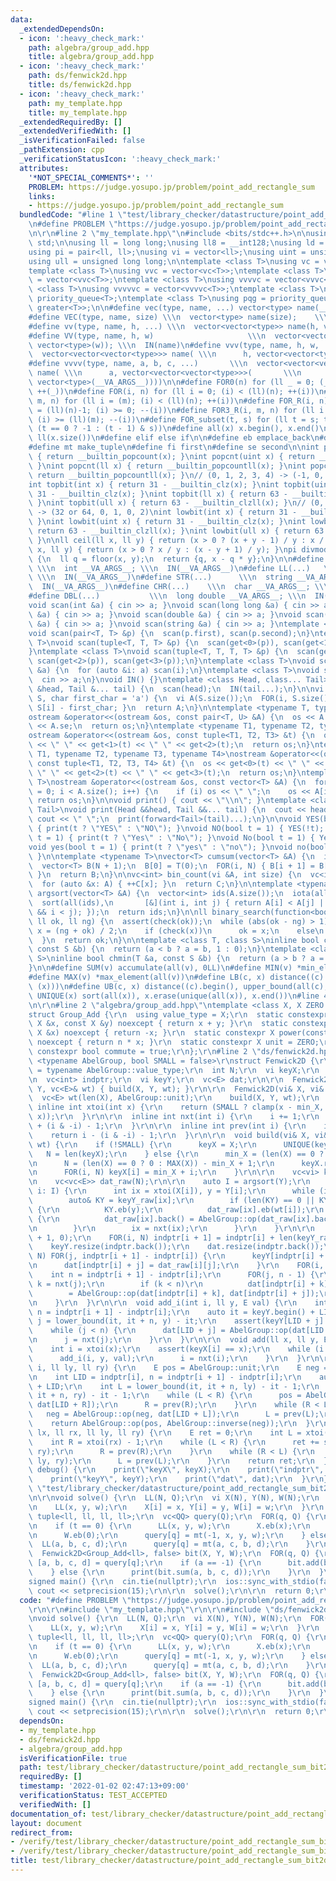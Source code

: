 ```yaml
---
data:
  _extendedDependsOn:
  - icon: ':heavy_check_mark:'
    path: algebra/group_add.hpp
    title: algebra/group_add.hpp
  - icon: ':heavy_check_mark:'
    path: ds/fenwick2d.hpp
    title: ds/fenwick2d.hpp
  - icon: ':heavy_check_mark:'
    path: my_template.hpp
    title: my_template.hpp
  _extendedRequiredBy: []
  _extendedVerifiedWith: []
  _isVerificationFailed: false
  _pathExtension: cpp
  _verificationStatusIcon: ':heavy_check_mark:'
  attributes:
    '*NOT_SPECIAL_COMMENTS*': ''
    PROBLEM: https://judge.yosupo.jp/problem/point_add_rectangle_sum
    links:
    - https://judge.yosupo.jp/problem/point_add_rectangle_sum
  bundledCode: "#line 1 \"test/library_checker/datastructure/point_add_rectangle_sum_bit2d.test.cpp\"\
    \n#define PROBLEM \"https://judge.yosupo.jp/problem/point_add_rectangle_sum\"\r\
    \n\r\n#line 2 \"my_template.hpp\"\n#include <bits/stdc++.h>\n\nusing namespace\
    \ std;\n\nusing ll = long long;\nusing ll8 = __int128;\nusing ld = long double;\n\
    using pi = pair<ll, ll>;\nusing vi = vector<ll>;\nusing uint = unsigned int;\n\
    using ull = unsigned long long;\n\ntemplate <class T>\nusing vc = vector<T>;\n\
    template <class T>\nusing vvc = vector<vc<T>>;\ntemplate <class T>\nusing vvvc\
    \ = vector<vvc<T>>;\ntemplate <class T>\nusing vvvvc = vector<vvvc<T>>;\ntemplate\
    \ <class T>\nusing vvvvvc = vector<vvvvc<T>>;\ntemplate <class T>\nusing pq =\
    \ priority_queue<T>;\ntemplate <class T>\nusing pqg = priority_queue<T, vector<T>,\
    \ greater<T>>;\n\n#define vec(type, name, ...) vector<type> name(__VA_ARGS__)\n\
    #define VEC(type, name, size) \\\n  vector<type> name(size);    \\\n  IN(name)\n\
    #define vv(type, name, h, ...) \\\n  vector<vector<type>> name(h, vector<type>(__VA_ARGS__))\n\
    #define VV(type, name, h, w)                     \\\n  vector<vector<type>> name(h,\
    \ vector<type>(w)); \\\n  IN(name)\n#define vvv(type, name, h, w, ...)   \\\n\
    \  vector<vector<vector<type>>> name( \\\n      h, vector<vector<type>>(w, vector<type>(__VA_ARGS__)))\n\
    #define vvvv(type, name, a, b, c, ...)       \\\n  vector<vector<vector<vector<type>>>>\
    \ name( \\\n      a, vector<vector<vector<type>>>(       \\\n             b, vector<vector<type>>(c,\
    \ vector<type>(__VA_ARGS__))))\n\n#define FOR0(n) for (ll _ = 0; (_) < (ll)(n);\
    \ ++(_))\n#define FOR(i, n) for (ll i = 0; (i) < (ll)(n); ++(i))\n#define FOR3(i,\
    \ m, n) for (ll i = (m); (i) < (ll)(n); ++(i))\n#define FOR_R(i, n) for (ll i\
    \ = (ll)(n)-1; (i) >= 0; --(i))\n#define FOR3_R(i, m, n) for (ll i = (ll)(n)-1;\
    \ (i) >= (ll)(m); --(i))\n#define FOR_subset(t, s) for (ll t = s; t >= 0; t =\
    \ (t == 0 ? -1 : (t - 1) & s))\n#define all(x) x.begin(), x.end()\n#define len(x)\
    \ ll(x.size())\n#define elif else if\n\n#define eb emplace_back\n#define mp make_pair\n\
    #define mt make_tuple\n#define fi first\n#define se second\n\nint popcnt(int x)\
    \ { return __builtin_popcount(x); }\nint popcnt(uint x) { return __builtin_popcount(x);\
    \ }\nint popcnt(ll x) { return __builtin_popcountll(x); }\nint popcnt(ull x) {\
    \ return __builtin_popcountll(x); }\n// (0, 1, 2, 3, 4) -> (-1, 0, 1, 1, 2)\n\
    int topbit(int x) { return 31 - __builtin_clz(x); }\nint topbit(uint x) { return\
    \ 31 - __builtin_clz(x); }\nint topbit(ll x) { return 63 - __builtin_clzll(x);\
    \ }\nint topbit(ull x) { return 63 - __builtin_clzll(x); }\n// (0, 1, 2, 3, 4)\
    \ -> (32 or 64, 0, 1, 0, 2)\nint lowbit(int x) { return 31 - __builtin_clz(x);\
    \ }\nint lowbit(uint x) { return 31 - __builtin_clz(x); }\nint lowbit(ll x) {\
    \ return 63 - __builtin_clzll(x); }\nint lowbit(ull x) { return 63 - __builtin_clzll(x);\
    \ }\n\nll ceil(ll x, ll y) { return (x > 0 ? (x + y - 1) / y : x / y); }\nll floor(ll\
    \ x, ll y) { return (x > 0 ? x / y : (x - y + 1) / y); }\npi divmod(ll x, ll y)\
    \ {\n  ll q = floor(x, y);\n  return {q, x - q * y};\n}\n\n#define INT(...)  \
    \ \\\n  int __VA_ARGS__; \\\n  IN(__VA_ARGS__)\n#define LL(...)   \\\n  ll __VA_ARGS__;\
    \ \\\n  IN(__VA_ARGS__)\n#define STR(...)      \\\n  string __VA_ARGS__; \\\n\
    \  IN(__VA_ARGS__)\n#define CHR(...)    \\\n  char __VA_ARGS__; \\\n  IN(__VA_ARGS__)\n\
    #define DBL(...)           \\\n  long double __VA_ARGS__; \\\n  IN(__VA_ARGS__)\n\
    void scan(int &a) { cin >> a; }\nvoid scan(long long &a) { cin >> a; }\nvoid scan(char\
    \ &a) { cin >> a; }\nvoid scan(double &a) { cin >> a; }\nvoid scan(long double\
    \ &a) { cin >> a; }\nvoid scan(string &a) { cin >> a; }\ntemplate <class T>\n\
    void scan(pair<T, T> &p) {\n  scan(p.first), scan(p.second);\n}\ntemplate <class\
    \ T>\nvoid scan(tuple<T, T, T> &p) {\n  scan(get<0>(p)), scan(get<1>(p)), scan(get<2>(p));\n\
    }\ntemplate <class T>\nvoid scan(tuple<T, T, T, T> &p) {\n  scan(get<0>(p)), scan(get<1>(p)),\
    \ scan(get<2>(p)), scan(get<3>(p));\n}\ntemplate <class T>\nvoid scan(vector<T>\
    \ &a) {\n  for (auto &i: a) scan(i);\n}\ntemplate <class T>\nvoid scan(T &a) {\n\
    \  cin >> a;\n}\nvoid IN() {}\ntemplate <class Head, class... Tail>\nvoid IN(Head\
    \ &head, Tail &... tail) {\n  scan(head);\n  IN(tail...);\n}\n\nvi s_to_vi(string\
    \ S, char first_char = 'a') {\n  vi A(S.size());\n  FOR(i, S.size()) { A[i] =\
    \ S[i] - first_char; }\n  return A;\n}\n\ntemplate <typename T, typename U>\n\
    ostream &operator<<(ostream &os, const pair<T, U> &A) {\n  os << A.fi << \" \"\
    \ << A.se;\n  return os;\n}\ntemplate <typename T1, typename T2, typename T3>\n\
    ostream &operator<<(ostream &os, const tuple<T1, T2, T3> &t) {\n  os << get<0>(t)\
    \ << \" \" << get<1>(t) << \" \" << get<2>(t);\n  return os;\n}\ntemplate <typename\
    \ T1, typename T2, typename T3, typename T4>\nostream &operator<<(ostream &os,\
    \ const tuple<T1, T2, T3, T4> &t) {\n  os << get<0>(t) << \" \" << get<1>(t) <<\
    \ \" \" << get<2>(t) << \" \" << get<3>(t);\n  return os;\n}\ntemplate <typename\
    \ T>\nostream &operator<<(ostream &os, const vector<T> &A) {\n  for (size_t i\
    \ = 0; i < A.size(); i++) {\n    if (i) os << \" \";\n    os << A[i];\n  }\n \
    \ return os;\n}\n\nvoid print() { cout << \"\\n\"; }\ntemplate <class Head, class...\
    \ Tail>\nvoid print(Head &&head, Tail &&... tail) {\n  cout << head;\n  if (sizeof...(Tail))\
    \ cout << \" \";\n  print(forward<Tail>(tail)...);\n}\n\nvoid YES(bool t = 1)\
    \ { print(t ? \"YES\" : \"NO\"); }\nvoid NO(bool t = 1) { YES(!t); }\nvoid Yes(bool\
    \ t = 1) { print(t ? \"Yes\" : \"No\"); }\nvoid No(bool t = 1) { Yes(!t); }\n\
    void yes(bool t = 1) { print(t ? \"yes\" : \"no\"); }\nvoid no(bool t = 1) { yes(!t);\
    \ }\n\ntemplate <typename T>\nvector<T> cumsum(vector<T> &A) {\n  int N = A.size();\n\
    \  vector<T> B(N + 1);\n  B[0] = T(0);\n  FOR(i, N) { B[i + 1] = B[i] + A[i];\
    \ }\n  return B;\n}\n\nvc<int> bin_count(vi &A, int size) {\n  vc<int> C(size);\n\
    \  for (auto &x: A) { ++C[x]; }\n  return C;\n}\n\ntemplate <typename T>\nvector<int>\
    \ argsort(vector<T> &A) {\n  vector<int> ids(A.size());\n  iota(all(ids), 0);\n\
    \  sort(all(ids),\n       [&](int i, int j) { return A[i] < A[j] || (A[i] == A[j]\
    \ && i < j); });\n  return ids;\n}\n\nll binary_search(function<bool(ll)> check,\
    \ ll ok, ll ng) {\n  assert(check(ok));\n  while (abs(ok - ng) > 1) {\n    auto\
    \ x = (ng + ok) / 2;\n    if (check(x))\n      ok = x;\n    else\n      ng = x;\n\
    \  }\n  return ok;\n}\n\ntemplate <class T, class S>\ninline bool chmax(T &a,\
    \ const S &b) {\n  return (a < b ? a = b, 1 : 0);\n}\ntemplate <class T, class\
    \ S>\ninline bool chmin(T &a, const S &b) {\n  return (a > b ? a = b, 1 : 0);\n\
    }\n\n#define SUM(v) accumulate(all(v), 0LL)\n#define MIN(v) *min_element(all(v))\n\
    #define MAX(v) *max_element(all(v))\n#define LB(c, x) distance((c).begin(), lower_bound(all(c),\
    \ (x)))\n#define UB(c, x) distance((c).begin(), upper_bound(all(c), (x)))\n#define\
    \ UNIQUE(x) sort(all(x)), x.erase(unique(all(x)), x.end())\n#line 4 \"test/library_checker/datastructure/point_add_rectangle_sum_bit2d.test.cpp\"\
    \n\r\n#line 2 \"algebra/group_add.hpp\"\ntemplate <class X, X ZERO = X(0)>\r\n\
    struct Group_Add {\r\n  using value_type = X;\r\n  static constexpr X op(const\
    \ X &x, const X &y) noexcept { return x + y; }\r\n  static constexpr X inverse(const\
    \ X &x) noexcept { return -x; }\r\n  static constexpr X power(const X &x, ll n)\
    \ noexcept { return n * x; }\r\n  static constexpr X unit = ZERO;\r\n  static\
    \ constexpr bool commute = true;\r\n};\r\n#line 2 \"ds/fenwick2d.hpp\"\ntemplate\
    \ <typename AbelGroup, bool SMALL = false>\r\nstruct Fenwick2D {\r\n  using E\
    \ = typename AbelGroup::value_type;\r\n  int N;\r\n  vi keyX;\r\n  int min_X;\r\
    \n  vc<int> indptr;\r\n  vi keyY;\r\n  vc<E> dat;\r\n\r\n  Fenwick2D(vi& X, vi&\
    \ Y, vc<E>& wt) { build(X, Y, wt); }\r\n\r\n  Fenwick2D(vi& X, vi& Y) {\r\n  \
    \  vc<E> wt(len(X), AbelGroup::unit);\r\n    build(X, Y, wt);\r\n  }\r\n\r\n \
    \ inline int xtoi(int x) {\r\n    return (SMALL ? clamp(x - min_X, 0, N) : LB(keyX,\
    \ x));\r\n  }\r\n\r\n  inline int nxt(int i) {\r\n    i += 1;\r\n    return i\
    \ + (i & -i) - 1;\r\n  }\r\n\r\n  inline int prev(int i) {\r\n    i += 1;\r\n\
    \    return i - (i & -i) - 1;\r\n  }\r\n\r\n  void build(vi& X, vi& Y, vc<E>&\
    \ wt) {\r\n    if (!SMALL) {\r\n      keyX = X;\r\n      UNIQUE(keyX);\r\n   \
    \   N = len(keyX);\r\n    } else {\r\n      min_X = (len(X) == 0 ? 0 : MIN(X));\r\
    \n      N = (len(X) == 0 ? 0 : MAX(X)) - min_X + 1;\r\n      keyX.resize(N);\r\
    \n      FOR(i, N) keyX[i] = min_X + i;\r\n    }\r\n\r\n    vc<vi> keyY_raw(N);\r\
    \n    vc<vc<E>> dat_raw(N);\r\n\r\n    auto I = argsort(Y);\r\n    for (auto&&\
    \ i: I) {\r\n      int ix = xtoi(X[i]), y = Y[i];\r\n      while (ix < N) {\r\n\
    \        auto& KY = keyY_raw[ix];\r\n        if (len(KY) == 0 || KY.back() < y)\
    \ {\r\n          KY.eb(y);\r\n          dat_raw[ix].eb(wt[i]);\r\n        } else\
    \ {\r\n          dat_raw[ix].back() = AbelGroup::op(dat_raw[ix].back(), wt[i]);\r\
    \n        }\r\n        ix = nxt(ix);\r\n      }\r\n    }\r\n\r\n    indptr.assign(N\
    \ + 1, 0);\r\n    FOR(i, N) indptr[i + 1] = indptr[i] + len(keyY_raw[i]);\r\n\
    \    keyY.resize(indptr.back());\r\n    dat.resize(indptr.back());\r\n    FOR(i,\
    \ N) FOR(j, indptr[i + 1] - indptr[i]) {\r\n      keyY[indptr[i] + j] = keyY_raw[i][j];\r\
    \n      dat[indptr[i] + j] = dat_raw[i][j];\r\n    }\r\n    FOR(i, N) {\r\n  \
    \    int n = indptr[i + 1] - indptr[i];\r\n      FOR(j, n - 1) {\r\n        int\
    \ k = nxt(j);\r\n        if (k < n)\r\n          dat[indptr[i] + k]\r\n      \
    \        = AbelGroup::op(dat[indptr[i] + k], dat[indptr[i] + j]);\r\n      }\r\
    \n    }\r\n  }\r\n\r\n  void add_i(int i, ll y, E val) {\r\n    int LID = indptr[i],\
    \ n = indptr[i + 1] - indptr[i];\r\n    auto it = keyY.begin() + LID;\r\n    int\
    \ j = lower_bound(it, it + n, y) - it;\r\n    assert(keyY[LID + j] == y);\r\n\
    \    while (j < n) {\r\n      dat[LID + j] = AbelGroup::op(dat[LID + j], val);\r\
    \n      j = nxt(j);\r\n    }\r\n  }\r\n\r\n  void add(ll x, ll y, E val) {\r\n\
    \    int i = xtoi(x);\r\n    assert(keyX[i] == x);\r\n    while (i < N) {\r\n\
    \      add_i(i, y, val);\r\n      i = nxt(i);\r\n    }\r\n  }\r\n\r\n  E sum_i(int\
    \ i, ll ly, ll ry) {\r\n    E pos = AbelGroup::unit;\r\n    E neg = AbelGroup::unit;\r\
    \n    int LID = indptr[i], n = indptr[i + 1] - indptr[i];\r\n    auto it = keyY.begin()\
    \ + LID;\r\n    int L = lower_bound(it, it + n, ly) - it - 1;\r\n    int R = lower_bound(it,\
    \ it + n, ry) - it - 1;\r\n    while (L < R) {\r\n      pos = AbelGroup::op(pos,\
    \ dat[LID + R]);\r\n      R = prev(R);\r\n    }\r\n    while (R < L) {\r\n   \
    \   neg = AbelGroup::op(neg, dat[LID + L]);\r\n      L = prev(L);\r\n    }\r\n\
    \    return AbelGroup::op(pos, AbelGroup::inverse(neg));\r\n  }\r\n\r\n  E sum(ll\
    \ lx, ll rx, ll ly, ll ry) {\r\n    E ret = 0;\r\n    int L = xtoi(lx) - 1;\r\n\
    \    int R = xtoi(rx) - 1;\r\n    while (L < R) {\r\n      ret += sum_i(R, ly,\
    \ ry);\r\n      R = prev(R);\r\n    }\r\n    while (R < L) {\r\n      ret -= sum_i(L,\
    \ ly, ry);\r\n      L = prev(L);\r\n    }\r\n    return ret;\r\n  }\r\n\r\n  void\
    \ debug() {\r\n    print(\"keyX\", keyX);\r\n    print(\"indptr\", indptr);\r\n\
    \    print(\"keyY\", keyY);\r\n    print(\"dat\", dat);\r\n  }\r\n};\n#line 6\
    \ \"test/library_checker/datastructure/point_add_rectangle_sum_bit2d.test.cpp\"\
    \n\r\nvoid solve() {\r\n  LL(N, Q);\r\n  vi X(N), Y(N), W(N);\r\n  FOR(i, N) {\r\
    \n    LL(x, y, w);\r\n    X[i] = x, Y[i] = y, W[i] = w;\r\n  }\r\n  using QQ =\
    \ tuple<ll, ll, ll, ll>;\r\n  vc<QQ> query(Q);\r\n  FOR(q, Q) {\r\n    LL(t);\r\
    \n    if (t == 0) {\r\n      LL(x, y, w);\r\n      X.eb(x);\r\n      Y.eb(y);\r\
    \n      W.eb(0);\r\n      query[q] = mt(-1, x, y, w);\r\n    } else {\r\n    \
    \  LL(a, b, c, d);\r\n      query[q] = mt(a, c, b, d);\r\n    }\r\n  }\r\n\r\n\
    \  Fenwick2D<Group_Add<ll>, false> bit(X, Y, W);\r\n  FOR(q, Q) {\r\n    auto\
    \ [a, b, c, d] = query[q];\r\n    if (a == -1) {\r\n      bit.add(b, c, d);\r\n\
    \    } else {\r\n      print(bit.sum(a, b, c, d));\r\n    }\r\n  }\r\n}\r\n\r\n\
    signed main() {\r\n  cin.tie(nullptr);\r\n  ios::sync_with_stdio(false);\r\n \
    \ cout << setprecision(15);\r\n\r\n  solve();\r\n\r\n  return 0;\r\n}\r\n"
  code: "#define PROBLEM \"https://judge.yosupo.jp/problem/point_add_rectangle_sum\"\
    \r\n\r\n#include \"my_template.hpp\"\r\n\r\n#include \"ds/fenwick2d.hpp\"\r\n\r\
    \nvoid solve() {\r\n  LL(N, Q);\r\n  vi X(N), Y(N), W(N);\r\n  FOR(i, N) {\r\n\
    \    LL(x, y, w);\r\n    X[i] = x, Y[i] = y, W[i] = w;\r\n  }\r\n  using QQ =\
    \ tuple<ll, ll, ll, ll>;\r\n  vc<QQ> query(Q);\r\n  FOR(q, Q) {\r\n    LL(t);\r\
    \n    if (t == 0) {\r\n      LL(x, y, w);\r\n      X.eb(x);\r\n      Y.eb(y);\r\
    \n      W.eb(0);\r\n      query[q] = mt(-1, x, y, w);\r\n    } else {\r\n    \
    \  LL(a, b, c, d);\r\n      query[q] = mt(a, c, b, d);\r\n    }\r\n  }\r\n\r\n\
    \  Fenwick2D<Group_Add<ll>, false> bit(X, Y, W);\r\n  FOR(q, Q) {\r\n    auto\
    \ [a, b, c, d] = query[q];\r\n    if (a == -1) {\r\n      bit.add(b, c, d);\r\n\
    \    } else {\r\n      print(bit.sum(a, b, c, d));\r\n    }\r\n  }\r\n}\r\n\r\n\
    signed main() {\r\n  cin.tie(nullptr);\r\n  ios::sync_with_stdio(false);\r\n \
    \ cout << setprecision(15);\r\n\r\n  solve();\r\n\r\n  return 0;\r\n}\r\n"
  dependsOn:
  - my_template.hpp
  - ds/fenwick2d.hpp
  - algebra/group_add.hpp
  isVerificationFile: true
  path: test/library_checker/datastructure/point_add_rectangle_sum_bit2d.test.cpp
  requiredBy: []
  timestamp: '2022-01-02 02:47:13+09:00'
  verificationStatus: TEST_ACCEPTED
  verifiedWith: []
documentation_of: test/library_checker/datastructure/point_add_rectangle_sum_bit2d.test.cpp
layout: document
redirect_from:
- /verify/test/library_checker/datastructure/point_add_rectangle_sum_bit2d.test.cpp
- /verify/test/library_checker/datastructure/point_add_rectangle_sum_bit2d.test.cpp.html
title: test/library_checker/datastructure/point_add_rectangle_sum_bit2d.test.cpp
---
```

